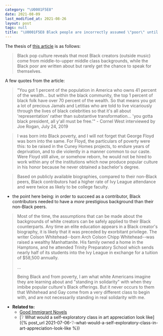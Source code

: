 ```yaml
---
category: "\U0001F5E8️"
date: 2021-08-09
last_modified_at: 2021-08-26
layout: post
tags: null
title: "\U0001F5E8️ Black people are incorrectly assumed \"poor\" until proven otherwise"
---
```


The thesis of [this article](https://www.currentaffairs.org/2021/07/who-actually-gets-to-create-black-pop-culture) is as follows:
> Black pop culture reveals that most Black creators (outside music) come from middle-to-upper middle class backgrounds, while the Black poor are written about but rarely get the chance to speak for themselves.

A few quotes from the article:
> "You got 1 percent of the population in America who owns 41 percent of the wealth... but within the black community, the top 1 percent of black folk have over 70 percent of the wealth. So that means you got a lot of precious Jamals and Letitias who are told to live vicariously through the lives of black celebrities so that it's all about 'representation' rather than substantive transformation... 'you gotta black president, all y'all must be free.'" - Cornel West interviewed by Joe Rogan, July 24, 2019

> I was born into Black poverty, and I will not forget that George Floyd was born into the same. For Floyd, the particulars of poverty were this: to be raised in the Cuney Homes projects, to endure years of deprivation, and to die violently in a manner common to our caste. Were Floyd still alive, or somehow reborn, he would not be hired to work within any of the institutions which now produce popular culture in his honor because he never obtained a bachelor's degree.

> Based on publicly available biographies, compared to their non-Black peers, Black contributors had a higher rate of Ivy League attendance and were twice as likely to be college faculty.

- the point here being: in order to succeed as a contributor, Black contributors needed to have a _more_ prestigious background than their non-Black peers.

> Most of the time, the assumptions that can be made about the backgrounds of white creators can be safely applied to their Black counterparts. Any time an elite education appears in a Black creator's biography, it is likely that it was preceded by exorbitant privilege. The writer Colson Whitehead--born Arch Colson Chipp Whitehead--was raised a wealthy Manhattanite. His family owned a home in the Hamptons, and he attended Trinity Preparatory School which sends nearly half of its students into the Ivy League in exchange for a tuition of $58,500 annually.
> 
> ...
> 
> Being Black and from poverty, I am what white Americans imagine they are learning about and "standing in solidarity" with when they imbibe popular culture's Black offerings. But it never occurs to them that Whitehead and Gay come from a very different class to begin with, and are not necessarily standing in real solidarity with me.

- **Related to:**
	- [Good Immigrant Novels](https://www.thedriftmag.com/good-immigrant-novels/)
	- [❔ What would a self-exploratory class in art appreciation look like]({% post_url 2021-07-06-❔-what-would-a-self-exploratory-class-in-art-appreciation-look-like %})